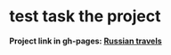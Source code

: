# test task the project

**Project link in gh-pages: [Russian travels](https://sib24bear.github.io/russian-travel/)**